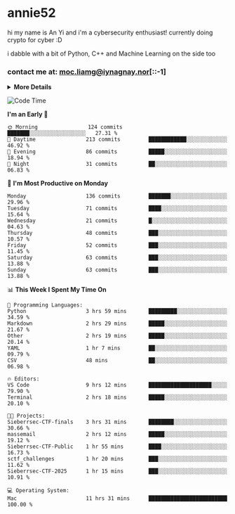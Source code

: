 # annie52 

hi my name is An Yi and i'm a cybersecurity enthusiast!
currently doing crypto for cyber :D

i dabble with a bit of Python, C++ and Machine Learning on the side too

<!--
![trophy](https://github-profile-trophy.vercel.app/?username=yanganyi&theme=discord&no-frame=true&no-bg=false&margin-w=4&row=1)
-->

### contact me at: moc.liamg@iynagnay.nor[::-1] 

<details>
<summary>
  <strong>More Details</strong>
</summary>
<br/>

**main langs**

![Python](https://img.shields.io/badge/-Python-black?style=for-the-badge&logo=python)
![C++](https://img.shields.io/badge/-C%2B%2B-black?style=for-the-badge&logo=c%2B%2B)
![Swift](https://img.shields.io/badge/-Swift-black?style=for-the-badge&logo=swift)

**dev envs**

![VSCode](https://img.shields.io/badge/-VS_Code-black?style=for-the-badge&logo=visualstudiocode)
![Figma](https://img.shields.io/badge/-Figma-black?style=for-the-badge&logo=figma)
![XCode](https://img.shields.io/badge/-XCode-black?style=for-the-badge&logo=xcode)
![Github](https://img.shields.io/badge/-Github-black?style=for-the-badge&logo=github)

**browsers**

![Arc Browser](https://img.shields.io/badge/-Arc-black?style=for-the-badge&logo=arc)
![Opera GX](https://img.shields.io/badge/-Opera_GX-black?style=for-the-badge&logo=operagx)
![Firefox](https://img.shields.io/badge/-Firefox-black?style=for-the-badge&logo=firefox)

**devices**

![macOS](https://img.shields.io/badge/-macOS-black?style=for-the-badge&logo=macos)
![Kali Linux](https://img.shields.io/badge/-Kali-black?style=for-the-badge&logo=kalilinux)
![Windows](https://img.shields.io/badge/-Windows-black?style=for-the-badge&logo=windows11)
![Android](https://img.shields.io/badge/-Android-black?style=for-the-badge&logo=android)

</details>

<!--START_SECTION:waka-->
![Code Time](http://img.shields.io/badge/Code%20Time-258%20hrs%2042%20mins-blue)

**I'm an Early 🐤** 

```text
🌞 Morning                124 commits         ███████░░░░░░░░░░░░░░░░░░   27.31 % 
🌆 Daytime                213 commits         ████████████░░░░░░░░░░░░░   46.92 % 
🌃 Evening                86 commits          █████░░░░░░░░░░░░░░░░░░░░   18.94 % 
🌙 Night                  31 commits          ██░░░░░░░░░░░░░░░░░░░░░░░   06.83 % 
```
📅 **I'm Most Productive on Monday** 

```text
Monday                   136 commits         ███████░░░░░░░░░░░░░░░░░░   29.96 % 
Tuesday                  71 commits          ████░░░░░░░░░░░░░░░░░░░░░   15.64 % 
Wednesday                21 commits          █░░░░░░░░░░░░░░░░░░░░░░░░   04.63 % 
Thursday                 48 commits          ███░░░░░░░░░░░░░░░░░░░░░░   10.57 % 
Friday                   52 commits          ███░░░░░░░░░░░░░░░░░░░░░░   11.45 % 
Saturday                 63 commits          ███░░░░░░░░░░░░░░░░░░░░░░   13.88 % 
Sunday                   63 commits          ███░░░░░░░░░░░░░░░░░░░░░░   13.88 % 
```


📊 **This Week I Spent My Time On** 

```text
💬 Programming Languages: 
Python                   3 hrs 59 mins       █████████░░░░░░░░░░░░░░░░   34.59 % 
Markdown                 2 hrs 29 mins       █████░░░░░░░░░░░░░░░░░░░░   21.67 % 
Other                    2 hrs 19 mins       █████░░░░░░░░░░░░░░░░░░░░   20.14 % 
YAML                     1 hr 7 mins         ██░░░░░░░░░░░░░░░░░░░░░░░   09.79 % 
CSV                      48 mins             ██░░░░░░░░░░░░░░░░░░░░░░░   06.98 % 

🔥 Editors: 
VS Code                  9 hrs 12 mins       ████████████████████░░░░░   79.90 % 
Terminal                 2 hrs 18 mins       █████░░░░░░░░░░░░░░░░░░░░   20.10 % 

🐱‍💻 Projects: 
Sieberrsec-CTF-finals    3 hrs 31 mins       ████████░░░░░░░░░░░░░░░░░   30.66 % 
massemail                2 hrs 12 mins       █████░░░░░░░░░░░░░░░░░░░░   19.12 % 
Sieberrsec-CTF-Public    1 hr 55 mins        ████░░░░░░░░░░░░░░░░░░░░░   16.73 % 
sctf_challenges          1 hr 20 mins        ███░░░░░░░░░░░░░░░░░░░░░░   11.62 % 
Sieberrsec-CTF-2025      1 hr 15 mins        ███░░░░░░░░░░░░░░░░░░░░░░   10.91 % 

💻 Operating System: 
Mac                      11 hrs 31 mins      █████████████████████████   100.00 % 
```


<!--END_SECTION:waka-->

<!--
## a little background

- I am currently studying at [Hwa Chong Junior College](https://www.hci.edu.sg/), subject combi P CP M E
- Currently doing CTFs and [Leetcode](https://leetcode.com/) daily challenges
- Fluent in English and Chinese, learning Russian and Indonesian

<a href="">
  <img align="centre" src="https://github-readme-stats.vercel.app/api?username=yanganyi&count_private=true&include_all_commits=true&show_icons=true&title_color=007bff&text_color=e7e7e7&icon_color=007bff&bg_color=171c28" />
<a />
-->



<!--
![Top Langs](https://github-readme-stats.vercel.app/api/top-langs/?username=yanganyi&layout=compact&title_color=007bff&text_color=e7e7e7&icon_color=007bff&bg_color=171c28)
-->

<!--
**yanganyi/yanganyi** is a ✨ _special_ ✨ repository because its `README.md` (this file) appears on your GitHub profile.

Here are some ideas to get you started:

- 🔭 I’m currently working on ...
- 🌱 I’m currently learning ...
- 👯 I’m looking to collaborate on ...
- 🤔 I’m looking for help with ...
- 💬 Ask me about ...
- 📫 How to reach me: ...
- 😄 Pronouns: ...
- ⚡ Fun fact: ...
-->
